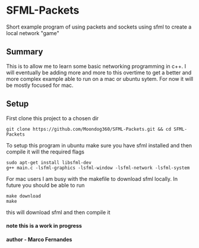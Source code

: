 # SFML-Packets
Short example program of using packets and sockets using sfml to create a local network "game"

## Summary

This is to allow me to learn some basic networking programming in c++.
I will eventually be adding more and more to this overtime to get a better
and more complex example able to run on a mac or ubuntu sytem.
For now it will be mostly focused for mac.

## Setup

First clone this project to a chosen dir
```
git clone https://github.com/Moondog360/SFML-Packets.git && cd SFML-Packets
```

To setup this program in ubuntu make sure you have sfml installed
and then compile it will the required flags
```
sudo apt-get install libsfml-dev
g++ main.c -lsfml-graphics -lsfml-window -lsfml-network -lsfml-system
```

For mac users I am busy with the makefile to download sfml locally.
In future you should be able to run 
```
make download
make
```
this will download sfml and then compile it

#### note this is a work in progress

#### author - Marco Fernandes
